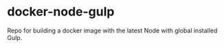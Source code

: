 # docker-node-gulp
Repo for building a docker image with the latest Node with global installed Gulp.
